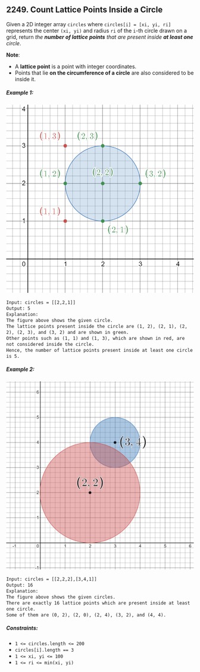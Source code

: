 ## 2249. Count Lattice Points Inside a Circle

Given a 2D integer array ```circles``` where ```circles[i] = [xi, yi, ri]``` represents the center ```(xi, yi)``` and radius ```ri``` of the ```i```-th circle drawn on a grid, return *the **number of lattice points** that are present inside **at least one** circle*.

**Note**:

* A **lattice point** is a point with integer coordinates.
* Points that lie **on the circumference of a circle** are also considered to be inside it.

##### Example 1:

![Example 1](images/example1.png)

```
Input: circles = [[2,2,1]]
Output: 5
Explanation:
The figure above shows the given circle.
The lattice points present inside the circle are (1, 2), (2, 1), (2, 2), (2, 3), and (3, 2) and are shown in green.
Other points such as (1, 1) and (1, 3), which are shown in red, are not considered inside the circle.
Hence, the number of lattice points present inside at least one circle is 5.
```
##### Example 2:

![Example 2](images/example2.png)

```
Input: circles = [[2,2,2],[3,4,1]]
Output: 16
Explanation:
The figure above shows the given circles.
There are exactly 16 lattice points which are present inside at least one circle.
Some of them are (0, 2), (2, 0), (2, 4), (3, 2), and (4, 4).
```

##### Constraints:

* ```1 <= circles.length <= 200```
* ```circles[i].length == 3```
* ```1 <= xi, yi <= 100```
* ```1 <= ri <= min(xi, yi)```